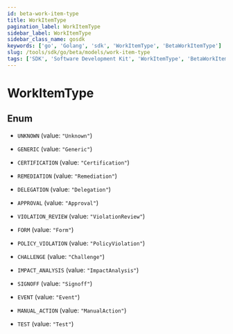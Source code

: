 ```yaml
---
id: beta-work-item-type
title: WorkItemType
pagination_label: WorkItemType
sidebar_label: WorkItemType
sidebar_class_name: gosdk
keywords: ['go', 'Golang', 'sdk', 'WorkItemType', 'BetaWorkItemType']
slug: /tools/sdk/go/beta/models/work-item-type
tags: ['SDK', 'Software Development Kit', 'WorkItemType', 'BetaWorkItemType']
---
```


# WorkItemType

## Enum

- `UNKNOWN` (value: `"Unknown"`)

- `GENERIC` (value: `"Generic"`)

- `CERTIFICATION` (value: `"Certification"`)

- `REMEDIATION` (value: `"Remediation"`)

- `DELEGATION` (value: `"Delegation"`)

- `APPROVAL` (value: `"Approval"`)

- `VIOLATION_REVIEW` (value: `"ViolationReview"`)

- `FORM` (value: `"Form"`)

- `POLICY_VIOLATION` (value: `"PolicyViolation"`)

- `CHALLENGE` (value: `"Challenge"`)

- `IMPACT_ANALYSIS` (value: `"ImpactAnalysis"`)

- `SIGNOFF` (value: `"Signoff"`)

- `EVENT` (value: `"Event"`)

- `MANUAL_ACTION` (value: `"ManualAction"`)

- `TEST` (value: `"Test"`)
